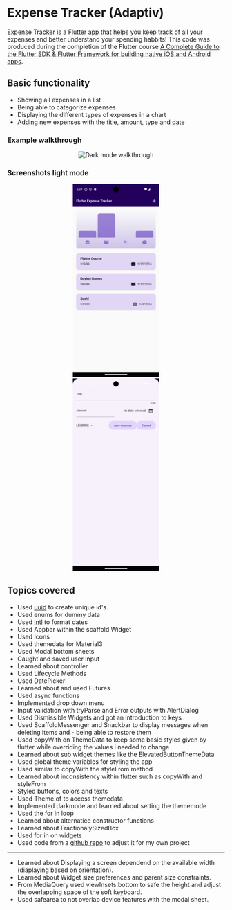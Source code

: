 # Expense Tracker (Adaptiv)

Expense Tracker is a Flutter app that helps you keep track of all your expenses and better understand your spending habbits! This code was produced during the completion of the Flutter course [A Complete Guide to the Flutter SDK & Flutter Framework for building native iOS and Android apps](https://www.udemy.com/course/learn-flutter-dart-to-build-ios-android-apps/learn/lecture/37130436#overview).

## Basic functionality
- Showing all expenses in a list
- Being able to categorize expenses
- Displaying the different types of expenses in a chart
- Adding new expenses with the title, amount, type and date

### Example walkthrough 
<div align="center">
  <img src="walkthrough_dark_mode.gif" alt="Dark mode walkthrough" width="200"/>
</div>

### Screenshots light mode
<div align="center">
  <img src="expenses_light_mode.png" alt="Dark mode walkthrough" width="200"/>
</div>
<div align="center">
  <img src="new_expense_light_mode.png" alt="Dark mode walkthrough" width="200"/>
</div>


## Topics covered

- Used [uuid](https://pub.dev/packages/uuid) to create unique id's.
- Used enums for dummy data
- Used [intl](https://pub.dev/packages/intl) to format dates
- Used Appbar within the scaffold Widget
- Used Icons
- Used themedata for Material3
- Used Modal bottom sheets
- Caught and saved user input
- Learned about controller
- Used Lifecycle Methods
- Used DatePicker
- Learned about and used Futures
- Used async functions
- Implemented drop down menu
- Input validation with tryParse and Error outputs with AlertDialog
- Used Dismissible Widgets and got an introduction to keys
- Used ScaffoldMessenger and Snackbar to display messages when deleting items and - being able to restore them
- Used copyWith on ThemeData to keep some basic styles given by flutter while overriding the values i needed to change
- Learned about sub widget themes like the ElevatedButtonThemeData
- Used global theme variables for styling the app
- Used similar to copyWith the styleFrom method
- Learned about inconsistency within flutter such as copyWith and styleFrom
- Styled buttons, colors and texts
- Used Theme.of to access themedata
- Implemented darkmode and learned about setting the thememode
- Used the for in loop
- Learned about alternatice constructor functions
- Learned about FractionalySizedBox
- Used for in on widgets
- Used code from a [github repo](https://github.com/academind/flutter-complete-guide-course-resources/tree/main/Lecture%20Attachments/05%20Interactivity%20%26%20Theming/chart) to adjust it for my own project
----------------
- Learned about Displaying a screen dependend on the available width (diaplaying based on orientation).
- Learned about Widget size preferences and parent size constraints.
- From MediaQuery used viewInsets.bottom to safe the height and adjust the overlapping space of the soft keyboard.
- Used safearea to not overlap device features with the modal sheet.